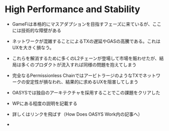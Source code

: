 # High Performance and Stability

* GameFiは本格的にマスアダプションを目指すフェーズに来ているが、ここには技術的な障壁がある
* ネットワークが混雑することによるTXの遅延やGASの高騰である。これはUXを大きく損なう。
* これらを解消するために多くのL2チェーンが登場して市場を賑わせたが、結局は多くのプロダクトが流入すれば同様の問題を抱えてしまう
* 完全なるPermissionless ChainではアービトラージのようなTXでネットワークの安定性が損なわれ、結果的に求めるUXを阻害してしまう

* OASYSでは独自のアーキテクチャを採用することでこの課題をクリアした
* WPにある程度の説明を記載する
* 詳しくはリンクを飛ばす（How Does OASYS Work内の記事へ）

-